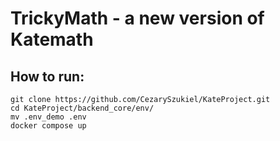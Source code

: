 # TrickyMath - a new version of Katemath


## How to run:

  ```
git clone https://github.com/CezarySzukiel/KateProject.git
cd KateProject/backend_core/env/
mv .env_demo .env
docker compose up
```

